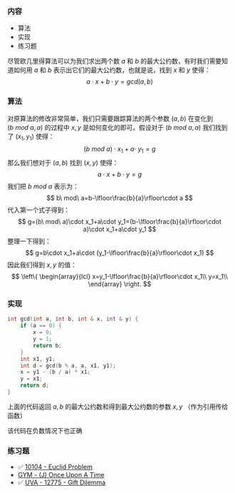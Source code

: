 ### 内容

- 算法
- 实现
- 练习题



尽管欧几里得算法可以为我们求出两个数 $a$ 和 $b$ 的最大公约数，有时我们需要知道如何用 $a$ 和 $b$ 表示出它们的最大公约数，也就是说，找到 $x$ 和 $y$ 使得：
$$
a\cdot x+b\cdot y=gcd(a,b)
$$


### 算法

对原算法的修改非常简单，我们只需要跟踪算法的两个参数 $(a,b)$ 在变化到 $(b\ mod\ a,a)$ 的过程中 $x,y$ 是如何变化的即可。假设对于 $(b\ mod\ a,a)$ 我们找到了 $(x_1,y_1)$ 使得：
$$
(b\ mod\ a)\cdot x_1+a\cdot\ y_1=g
$$
那么我们想对于 $(a,b)$ 找到 $(x,y)$ 使得：
$$
a\cdot x+b\cdot y=g
$$
我们把 $b\ mod\ a$ 表示为：
$$
b\ mod\ a=b-\lfloor\frac{b}{a}\rfloor\cdot a
$$
代入第一个式子得到：
$$
g=(b\ mod\ a)\cdot x_1+a\cdot y_1=(b-\lfloor\frac{b}{a}\rfloor\cdot a)\cdot x_1+a\cdot y_1
$$
整理一下得到：
$$
g=b\cdot x_1+a\cdot (y_1-\lfloor\frac{b}{a}\rfloor\cdot x_1)
$$
因此我们得到 $x,y$ 的值：
$$
\left\{
\begin{array}{lcl}
x=y_1-\lfloor\frac{b}{a}\rfloor\cdot x_1\\
y=x_1\\
\end{array} \right.
$$


### 实现

```c++
int gcd(int a, int b, int & x, int & y) {
    if (a == 0) {
        x = 0;
        y = 1;
        return b;
    }
    int x1, y1;
    int d = gcd(b % a, a, x1, y1);
    x = y1 - (b / a) * x1;
    y = x1;
    return d;
}
```

上面的代码返回 $a,b$ 的最大公约数和得到最大公约数的参数 $x,y$ （作为引用传给函数）

该代码在负数情况下也正确



### 练习题

- ✅ [10104 - Euclid Problem](https://uva.onlinejudge.org/index.php?option=com_onlinejudge&Itemid=8&page=show_problem&problem=1045)
- [GYM - (J) Once Upon A Time](http://codeforces.com/gym/100963)
- ✅ [UVA - 12775 - Gift Dilemma](https://uva.onlinejudge.org/index.php?option=com_onlinejudge&Itemid=8&page=show_problem&problem=4628)

